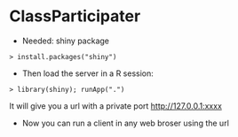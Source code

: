 # ClassParticipater

+ Needed: shiny package

```
> install.packages("shiny")
```

+ Then load the server in a R session:

```
> library(shiny); runApp(".")
```

It will give you a url with a private port http://127.0.0.1:xxxx

+ Now you can run a client in any web broser using the url
